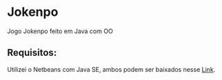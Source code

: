 # Jokenpo
Jogo Jokenpo feito em Java com OO

## Requisitos:
Utilizei o Netbeans com Java SE, ambos podem ser baixados nesse [Link](https://netbeans.org/downloads/).

